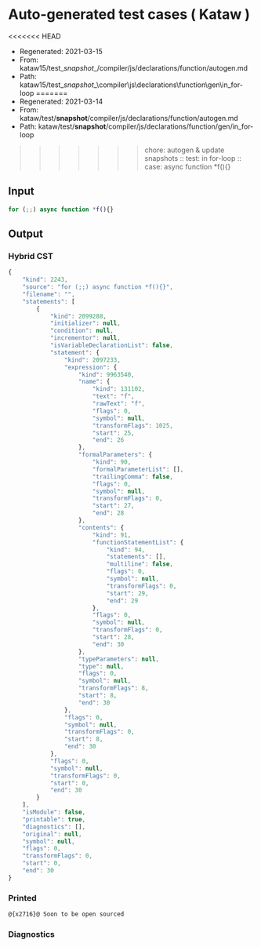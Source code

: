 # Auto-generated test cases ( Kataw )
<<<<<<< HEAD
- Regenerated: 2021-03-15
- From: kataw15/test\__snapshot__/compiler/js/declarations/function/autogen.md
- Path: kataw15/test\__snapshot__\compiler\js\declarations\function\gen\in_for-loop
=======
- Regenerated: 2021-03-14
- From: kataw/test/__snapshot__/compiler/js/declarations/function/autogen.md
- Path: kataw/test/__snapshot__/compiler/js/declarations/function/gen/in_for-loop
>>>>>>> chore: autogen & update snapshots
> :: test: in for-loop
> :: case: async function *f(){}
## Input

`````js
for (;;) async function *f(){}
`````

## Output

### Hybrid CST

```javascript
{
    "kind": 2243,
    "source": "for (;;) async function *f(){}",
    "filename": "",
    "statements": [
        {
            "kind": 2099288,
            "initializer": null,
            "condition": null,
            "incrementor": null,
            "isVariableDeclarationList": false,
            "statement": {
                "kind": 2097233,
                "expression": {
                    "kind": 9963540,
                    "name": {
                        "kind": 131102,
                        "text": "f",
                        "rawText": "f",
                        "flags": 0,
                        "symbol": null,
                        "transformFlags": 1025,
                        "start": 25,
                        "end": 26
                    },
                    "formalParameters": {
                        "kind": 90,
                        "formalParameterList": [],
                        "trailingComma": false,
                        "flags": 0,
                        "symbol": null,
                        "transformFlags": 0,
                        "start": 27,
                        "end": 28
                    },
                    "contents": {
                        "kind": 91,
                        "functionStatementList": {
                            "kind": 94,
                            "statements": [],
                            "multiline": false,
                            "flags": 0,
                            "symbol": null,
                            "transformFlags": 0,
                            "start": 29,
                            "end": 29
                        },
                        "flags": 0,
                        "symbol": null,
                        "transformFlags": 0,
                        "start": 28,
                        "end": 30
                    },
                    "typeParameters": null,
                    "type": null,
                    "flags": 0,
                    "symbol": null,
                    "transformFlags": 8,
                    "start": 8,
                    "end": 30
                },
                "flags": 0,
                "symbol": null,
                "transformFlags": 0,
                "start": 8,
                "end": 30
            },
            "flags": 0,
            "symbol": null,
            "transformFlags": 0,
            "start": 0,
            "end": 30
        }
    ],
    "isModule": false,
    "printable": true,
    "diagnostics": [],
    "original": null,
    "symbol": null,
    "flags": 0,
    "transformFlags": 0,
    "start": 0,
    "end": 30
}
```

### Printed

```javascript
@{x2716}@ Soon to be open sourced
```

### Diagnostics

```javascript

```

